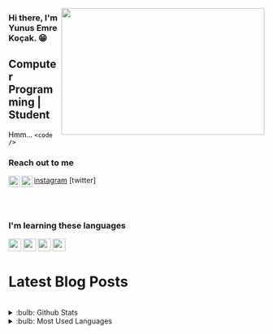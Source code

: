   <img src="https://media.giphy.com/media/xT5LMDjUD70GVSqShq/giphy.gif" align="right" width="400" height="250"> </img>
  
  ### Hi there, I'm Yunus Emre Koçak. :grin:


 ## Computer Programming | Student

 <font color="Black"> Hmm... `<code />` </font>

 ### Reach out to me

<img width="22" src="https://unpkg.com/simple-icons@v6/icons/instagram.svg" align="left" />[instagram]
<img width="22" src="https://unpkg.com/simple-icons@v6/icons/twitter.svg" align="left" />[twitter]

<br />
<br />


### I'm learning these languages
<img src="https://docs.microsoft.com/de-de/windows/images/csharp-logo.png" width="25" height="25"> </img>
<img src="https://cdn-icons-png.flaticon.com/512/732/732212.png" width="25" height="25"> </img>
<img src="https://mpng.subpng.com/20180420/xwe/kisspng-web-development-cascading-style-sheets-css3-comput-css-5ada20be146fc2.8807141415242446700837.jpg" width="25" height="25"> </img>
<img src="https://upload.wikimedia.org/wikipedia/commons/thumb/9/99/Unofficial_JavaScript_logo_2.svg/480px-Unofficial_JavaScript_logo_2.svg.png" width="25" height="25"> </img>


# Latest Blog Posts
<!-- BLOG-POST-LIST:START -->
<!-- BLOG-POST-LIST:END -->

<br />


 
 <details>
<summary>:bulb: Github Stats</summary>
<img src="https://github-readme-stats.vercel.app/api?username=lightsenpai7&theme=radical">  
 </details>

 
 <details>
<summary>:bulb: Most Used Languages</summary>
<img src="https://github-readme-stats.vercel.app/api/top-langs/?username=lightsenpai7&layout=compact&theme=radical">  
 </details>



 
 [instagram]:
 [twitter]: 